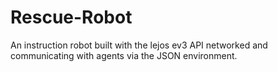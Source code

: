 # Rescue-Robot
An instruction robot built with the lejos ev3 API networked and communicating with agents via the JSON environment.
